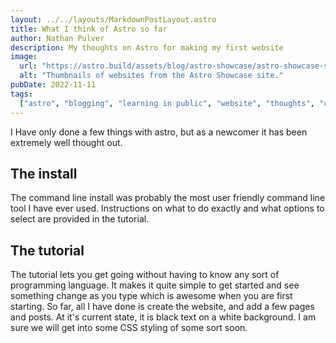 ```yaml
---
layout: ../../layouts/MarkdownPostLayout.astro
title: What I think of Astro so far
author: Nathan Pulver
description: My thoughts on Astro for making my first website
image:
  url: "https://astro.build/assets/blog/astro-showcase/astro-showcase-screenshot.jpg"
  alt: "Thumbnails of websites from the Astro Showcase site."
pubDate: 2022-11-11
tags:
  ["astro", "blogging", "learning in public", "website", "thoughts", "coding"]
---
```


I Have only done a few things with astro, but as a newcomer it has been
extremely well thought out.

## The install

The command line install was probably the most user friendly command line tool I
have ever used. Instructions on what to do exactly and what options to select
are provided in the tutorial.

## The tutorial

The tutorial lets you get going without having to know any sort of programming
language. It makes it quite simple to get started and see something change as
you type which is awesome when you are first starting. So far, all I have done
is create the website, and add a few pages and posts. At it's current state, it
is black text on a white background. I am sure we will get into some CSS styling
of some sort soon.
